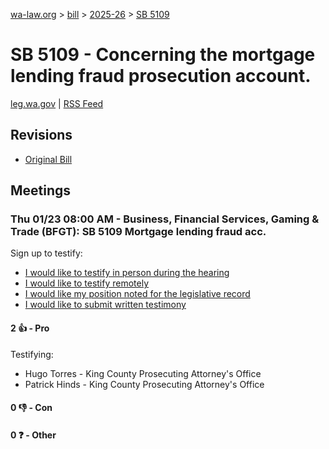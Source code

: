 [wa-law.org](/) > [bill](/bill/) > [2025-26](/bill/2025-26/) > [SB 5109](/bill/2025-26/sb/5109/)

# SB 5109 - Concerning the mortgage lending fraud prosecution account.
[leg.wa.gov](https://app.leg.wa.gov/billsummary?BillNumber=5109&Year=2025&Initiative=false) | [RSS Feed](./rss.xml)

## Revisions
* [Original Bill](1/)

## Meetings
### Thu 01/23 08:00 AM - Business, Financial Services, Gaming & Trade (BFGT): SB 5109 Mortgage lending fraud acc.
Sign up to testify:
* [I would like to testify in person during the hearing](https://app.leg.wa.gov/csi/Testifier/Add?chamber=House&mId=32437&aId=161585&caId=24726&tId=1)
* [I would like to testify remotely](https://app.leg.wa.gov/csi/Testifier/Add?chamber=House&mId=32437&aId=161585&caId=24726&tId=2)
* [I would like my position noted for the legislative record](https://app.leg.wa.gov/csi/Testifier/Add?chamber=House&mId=32437&aId=161585&caId=24726&tId=3)
* [I would like to submit written testimony](https://app.leg.wa.gov/csi/Testifier/Add?chamber=House&mId=32437&aId=161585&caId=24726&tId=4)

#### 2 👍 - Pro
Testifying:
* Hugo Torres - King County Prosecuting Attorney's Office
* Patrick Hinds - King County Prosecuting Attorney's Office

#### 0 👎 - Con

#### 0 ❓ - Other
